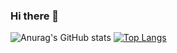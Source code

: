 ### Hi there 👋

![Anurag's GitHub stats](https://github-readme-stats.vercel.app/api?username=jkim236&show_icons=true&theme=radical&count_private=true)
[![Top Langs](https://github-readme-stats.vercel.app/api/top-langs/?username=jkim236&langs_count=5&count_private=true)](https://github.com/anuraghazra/github-readme-stats)
<!--
**jkim236/jkim236** is a ✨ _special_ ✨ repository because its `README.md` (this file) appears on your GitHub profile.

Here are some ideas to get you started:

- 🔭 I’m currently working on ...
- 🌱 I’m currently learning ...
- 👯 I’m looking to collaborate on ...
- 🤔 I’m looking for help with ...
- 💬 Ask me about ...
- 📫 How to reach me: ...
- 😄 Pronouns: ...
- ⚡ Fun fact: ...
-->
